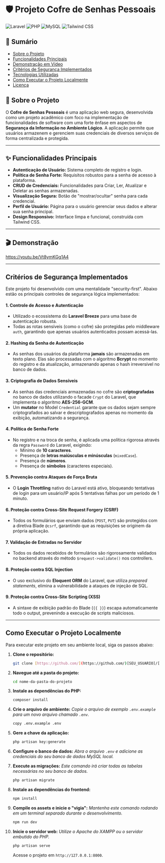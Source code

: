 # 🛡️ Projeto Cofre de Senhas Pessoais

![Laravel](https://img.shields.io/badge/Laravel-12.x-FF2D20?style=for-the-badge&logo=laravel)
![PHP](https://img.shields.io/badge/PHP-8.2%2B-777BB4?style=for-the-badge&logo=php)
![MySQL](https://img.shields.io/badge/MySQL-8.0-4479A1?style=for-the-badge&logo=mysql)
![Tailwind CSS](https://img.shields.io/badge/Tailwind_CSS-3-38B2AC?style=for-the-badge&logo=tailwind-css)

## 📖 Sumário

- [Sobre o Projeto](#-sobre-o-projeto)
- [Funcionalidades Principais](#-funcionalidades-principais)
- [Demonstração em Vídeo](#-demonstração-em-vídeo)
- [Critérios de Segurança Implementados](#-critérios-de-segurança-implementados)
- [Tecnologias Utilizadas](#-tecnologias-utilizadas)
- [Como Executar o Projeto Localmente](#-como-executar-o-projeto-localmente)
- [Licença](#-licença)

## 📌 Sobre o Projeto

O **Cofre de Senhas Pessoais** é uma aplicação web segura, desenvolvida como um projeto acadêmico com foco na implementação de funcionalidades de software com uma forte ênfase em aspectos de **Segurança da Informação no Ambiente Lógico**. A aplicação permite que usuários armazenem e gerenciem suas credenciais de diversos serviços de forma centralizada e protegida.

---

## ✨ Funcionalidades Principais

- **Autenticação de Usuário:** Sistema completo de registro e login.
- **Política de Senha Forte:** Requisitos robustos para a senha de acesso à plataforma.
- **CRUD de Credenciais:** Funcionalidades para Criar, Ler, Atualizar e Deletar as senhas armazenadas.
- **Visualização Segura:** Botão de "mostrar/ocultar" senha para cada credencial.
- **Perfil de Usuário:** Página para o usuário gerenciar seus dados e alterar sua senha principal.
- **Design Responsivo:** Interface limpa e funcional, construída com Tailwind CSS.

---

## 🎬 Demonstração

https://youtu.be/Vt8ymKGg1A4

---

## Critérios de Segurança Implementados

Este projeto foi desenvolvido com uma mentalidade "security-first". Abaixo estão os principais controles de segurança lógica implementados:

#### 1. **Controle de Acesso e Autenticação**
   - Utilizado o ecossistema do **Laravel Breeze** para uma base de autenticação robusta.
   - Todas as rotas sensíveis (como o cofre) são protegidas pelo middleware `auth`, garantindo que apenas usuários autenticados possam acessá-las.

#### 2. **Hashing da Senha de Autenticação**
   - As senhas dos usuários da plataforma **jamais** são armazenadas em texto plano. Elas são processadas com o algoritmo **Bcrypt** no momento do registro e da atualização, armazenando apenas o hash irreversível no banco de dados.

#### 3. **Criptografia de Dados Sensíveis**
   - As senhas das credenciais armazenadas no cofre são **criptografadas** no banco de dados utilizando o facade `Crypt` do Laravel, que implementa o algoritmo **AES-256-GCM**.
   - Um **mutator** no Model `Credential` garante que os dados sejam sempre criptografados ao salvar e descriptografados apenas no momento da exibição, automatizando a segurança.

#### 4. **Política de Senha Forte**
   - No registro e na troca de senha, é aplicada uma política rigorosa através da regra `Password` do Laravel, exigindo:
     - Mínimo de **10 caracteres**.
     - Presença de **letras maiúsculas e minúsculas** (`mixedCase`).
     - Presença de **números**.
     - Presença de **símbolos** (caracteres especiais).

#### 5. **Prevenção contra Ataques de Força Bruta**
   - O **Login Throttling** nativo do Laravel está ativo, bloqueando tentativas de login para um usuário/IP após 5 tentativas falhas por um período de 1 minuto.

#### 6. **Proteção contra Cross-Site Request Forgery (CSRF)**
   - Todos os formulários que enviam dados (`POST`, `PUT`) são protegidos com a diretiva Blade `@csrf`, garantindo que as requisições se originem da própria aplicação.

#### 7. **Validação de Entradas no Servidor**
   - Todos os dados recebidos de formulários são rigorosamente validados no backend através do método `$request->validate()` nos controllers.

#### 8. **Proteção contra SQL Injection**
   - O uso exclusivo do **Eloquent ORM** do Laravel, que utiliza *prepared statements*, elimina a vulnerabilidade a ataques de injeção de SQL.

#### 9. **Proteção contra Cross-Site Scripting (XSS)**
   - A sintaxe de exibição padrão do Blade (`{{ }}`) escapa automaticamente todo o output, prevenindo a execução de scripts maliciosos.

---

## Como Executar o Projeto Localmente

Para executar este projeto em seu ambiente local, siga os passos abaixo:

1.  **Clone o repositório:**
    ```bash
    git clone [https://github.com/](https://github.com/)[SEU_USUARIO]/[SEU_REPOSITORIO].git
    ```

2.  **Navegue até a pasta do projeto:**
    ```bash
    cd nome-da-pasta-do-projeto
    ```

3.  **Instale as dependências do PHP:**
    ```bash
    composer install
    ```

4.  **Crie o arquivo de ambiente:**
    *Copie o arquivo de exemplo `.env.example` para um novo arquivo chamado `.env`.*
    ```bash
    copy .env.example .env
    ```

5.  **Gere a chave da aplicação:**
    ```bash
    php artisan key:generate
    ```

6.  **Configure o banco de dados:**
    *Abra o arquivo `.env` e adicione as credenciais do seu banco de dados MySQL local.*

7.  **Execute as migrações:**
    *Este comando irá criar todas as tabelas necessárias no seu banco de dados.*
    ```bash
    php artisan migrate
    ```

8.  **Instale as dependências do frontend:**
    ```bash
    npm install
    ```

9.  **Compile os assets e inicie o "vigia":**
    *Mantenha este comando rodando em um terminal separado durante o desenvolvimento.*
    ```bash
    npm run dev
    ```

10. **Inicie o servidor web:**
    *Utilize o Apache do XAMPP ou o servidor embutido do PHP.*
    ```bash
    php artisan serve
    ```
    Acesse o projeto em `http://127.0.0.1:8000`.


